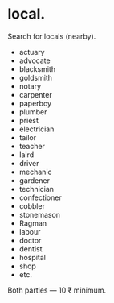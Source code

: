 # local. 
Search for locals (nearby).

* actuary
* advocate
* blacksmith
* goldsmith
* notary
* carpenter
* paperboy
* plumber
* priest
* electrician
* tailor
* teacher
* laird
* driver
* mechanic
* gardener
* technician
* confectioner
* cobbler
* stonemason
* Ragman
* labour
* doctor
* dentist
* hospital
* shop
* etc.

Both parties — 10 ₹ minimum.
